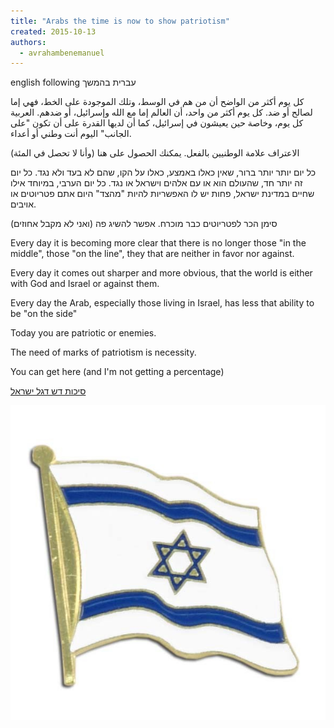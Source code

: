 ```yaml
---
title: "Arabs the time is now to show patriotism"
created: 2015-10-13
authors: 
  - avrahambenemanuel
---
```


english following עברית בהמשך

كل يوم أكثر من الواضح أن من هم في الوسط، وتلك الموجودة على الخط، فهي إما لصالح أو ضد. كل يوم أكثر من واحد، أن العالم إما مع الله وإسرائيل، أو ضدهم. العربية كل يوم، وخاصة حين يعيشون في إسرائيل، كما أن لديها القدرة على أن تكون "على الجانب" اليوم أنت وطني أو أعداء.

الاعتراف علامة الوطنيين بالفعل. يمكنك الحصول على هنا (وأنا لا تحصل في المئة)

כל יום יותר יותר ברור, שאין כאלו באמצע, כאלו על הקו, שהם לא בעד ולא נגד. כל יום זה יותר חד, שהעולם הוא או עם אלהים וישראל או נגד. כל יום הערבי, במיוחד אילו שחיים במדינת ישראל, פחות יש לו האפשריות להיות "מהצד" היום אתם פטריוטים או אויבים.

סימן הכר לפטריוטים כבר מוכרח. אפשר להשיג פה (ואני לא מקבל אחוזים)

Every day it is becoming more clear that there is no longer those "in the middle", those "on the line", they that are neither in favor nor against.

Every day it comes out sharper and more obvious, that the world is either with God and Israel or against them.

Every day the Arab, especially those living in Israel, has less that ability to be "on the side"

Today you are patriotic or enemies.

The need of marks of patriotism is necessity.

You can get here (and I'm not getting a percentage)

[סיכות דש דגל ישראל](http://www.marom.co.il/28789/%D7%A1%D7%99%D7%9B%D7%95%D7%AA-%D7%93%D7%A9-%D7%93%D7%92%D7%9C-%D7%99%D7%A9%D7%A8%D7%90%D7%9C-%D7%99%D7%97%D7%93-%D7%A2%D7%9D-%D7%9E%D7%93%D7%99%D7%A0%D7%95%D7%AA)

[![](assets/images/piwis_-01_front_large_israel-lapel-pin.jpg)](http://aviwollman.files.wordpress.com/2015/10/piwis_-01_front_large_israel-lapel-pin.jpg)

​
